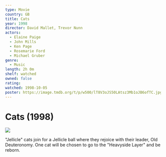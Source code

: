 ```yaml
---
type: Movie
country: GB
title: Cats
year: 1998
director: David Mallet, Trevor Nunn
actors:
  - Elaine Paige
  - John Mills
  - Ken Page
  - Rosemarie Ford
  - Michael Gruber
genre:
  - Music
length: 2h 0m
shelf: watched
owned: false
rating:
watched: 1998-10-05
poster: https://image.tmdb.org/t/p/w500/lT8V3oJS50LAtsz3Mb1oJB6ofTC.jpg
---
```


# Cats (1998)

![](https://image.tmdb.org/t/p/w500/lT8V3oJS50LAtsz3Mb1oJB6ofTC.jpg)

"Jellicle" cats join for a Jellicle ball where they rejoice with their leader, Old Deuteronomy. One cat will be chosen to go to the "Heavyside Layer" and be reborn.